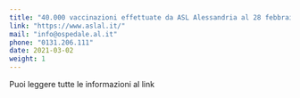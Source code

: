 ```yaml
---
title: "40.000 vaccinazioni effettuate da ASL Alessandria al 28 febbraio 2021"
link: "https://www.aslal.it/"
mail: "info@ospedale.al.it"
phone: "0131.206.111"
date: 2021-03-02
weight: 1
---
```


Puoi leggere tutte le informazioni al link 
